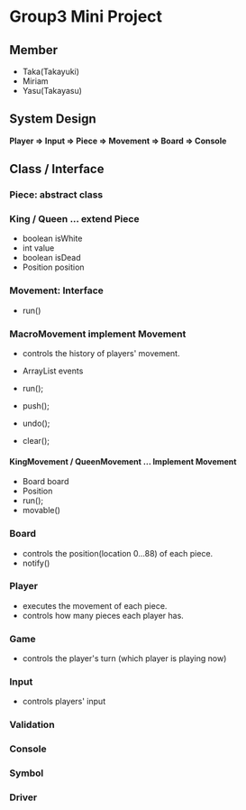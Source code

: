 Group3 Mini Project
===

Member
---

- Taka(Takayuki)
- Miriam
- Yasu(Takayasu)

System Design
---

**Player => Input => Piece => Movement => Board => Console**

Class / Interface
---

### Piece: abstract class

### King / Queen ... extend Piece

- boolean isWhite
- int value
- boolean isDead
- Position position


### Movement: Interface
- run()

### MacroMovement implement Movement
- controls the history of players' movement.

- ArrayList<Movement> events
- run();
- push();
- undo();
- clear();

#### KingMovement / QueenMovement ... Implement Movement
- Board board
- Position
- run();
- movable()

### Board
- controls the position(location 0...88) of each piece.
- notify()

### Player
- executes the movement of each piece.
- controls how many pieces each player has.

### Game
- controls the player's turn (which player is playing now)

### Input
- controls players' input

### Validation

### Console

### Symbol

### Driver





